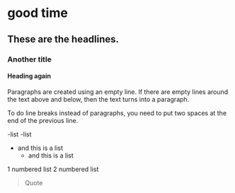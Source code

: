 # good time

## These are the headlines.

### Another title

#### Heading again

Paragraphs are created using an empty line. If there are empty lines around the text above and below, then the text turns into a paragraph.

To do line breaks instead of paragraphs,
 you need to put two spaces at the end of the previous line.

-list -list

- and this is a list
    - and this is a list

1 numbered list 2 numbered list

> Quote
